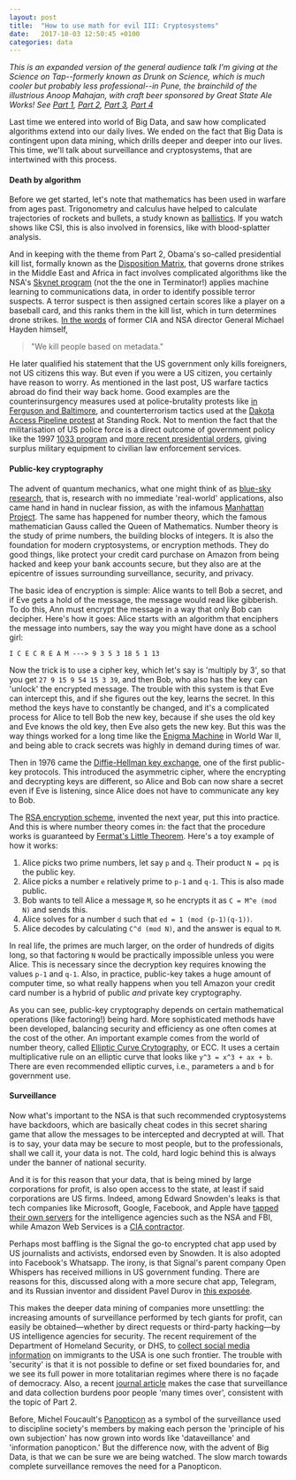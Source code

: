 ```yaml
---
layout: post
title:  "How to use math for evil III: Cryptosystems"
date:   2017-10-03 12:50:45 +0100
categories: data
---
```


*This is an expanded version of the general audience talk I'm giving at the Science on Tap--formerly known as Drunk on Science, which is much cooler but probably less professional--in Pune, the brainchild of the illustrious Anoop Mahajan, with craft beer sponsored by Great State Ale Works! See [Part 1](https://tiwong.github.io/data/2017/09/28/how-to-use-math-for-evil-1.html), [Part 2](https://tiwong.github.io/data/2017/09/30/how-to-use-math-for-evil-2.html), [Part 3](https://tiwong.github.io/data/2017/10/03/how-to-use-math-for-evil-3.html), [Part 4](https://tiwong.github.io/data/2017/10/06/how-to-use-math-for-evil-4.html)*

Last time we entered into world of Big Data, and saw how complicated algorithms extend into our daily lives. We ended on the fact that Big Data is contingent upon data mining, which drills deeper and deeper into our lives. This time, we'll talk about surveillance and cryptosystems, that are intertwined with this process.

#### Death by algorithm

Before we get started, let's note that mathematics has been used in warfare from ages past. Trigonometry and calculus have helped to calculate trajectories of rockets and bullets, a study known as [ballistics](https://en.wikipedia.org/wiki/Ballistics). If you watch shows like CSI, this is also involved in forensics, like with blood-splatter analysis. 

And in keeping with the theme from Part 2, Obama's so-called presidential kill list, formally known as the [Disposition Matrix](https://en.wikipedia.org/wiki/Disposition_Matrix), that governs drone strikes in the Middle East and Africa in fact involves complicated algorithms like the NSA's [Skynet program](https://en.wikipedia.org/wiki/SKYNET_(surveillance_program)) (not the the one in Terminator!) applies machine learning to communications data, in order to identify possible terror suspects. A terror suspect is then assigned certain scores like a player on a baseball card, and this ranks them in the kill list, which in turn determines drone strikes. [In the words](https://www.theguardian.com/commentisfree/2016/feb/21/death-from-above-nia-csa-skynet-algorithm-drones-pakistan) of former CIA and NSA director General Michael Hayden himself, 

> "We kill people based on metadata."

He later qualified his statement that the US government only kills foreigners, not US citizens this way. But even if you were a US citizen, you certainly have reason to worry. As mentioned in the last post, US warfare tactics abroad do find their way back home. Good examples are the counterinsurgency measures used at police-brutality protests like [in Ferguson and Baltimore](https://gizmodo.com/welcome-to-the-new-age-of-counterinsurgency-policing-1702621152),  and counterterrorism tactics used at the [Dakota Access Pipeline protest](https://theintercept.com/2017/05/27/leaked-documents-reveal-security-firms-counterterrorism-tactics-at-standing-rock-to-defeat-pipeline-insurgencies/) at Standing Rock. Not to mention the fact that the militarisation of US police force is a direct outcome of government policy like the 1997 [1033 program](https://en.wikipedia.org/wiki/1033_program) and [more recent presidential orders](https://www.theguardian.com/us-news/2017/aug/28/donald-trump-news-police-military-style-weapons-vehicles), giving surplus military equipment to civilian law enforcement services.

#### Public-key cryptography 

The advent of quantum mechanics, what one might think of as [blue-sky research](https://en.wikipedia.org/wiki/Blue_skies_research), that is, research with no immediate 'real-world' applications, also came hand in hand in nuclear fission, as with the infamous [Manhattan Project](https://en.wikipedia.org/wiki/Manhattan_Project). The same has happened for number theory, which the famous mathematician Gauss called the Queen of Mathematics. Number theory is the study of prime numbers, the building blocks of integers. It is also the foundation for modern cryptosystems, or encryption methods. They do good things, like protect your credit card purchase on Amazon from being hacked and keep your bank accounts secure, but they also are at the epicentre of issues surrounding surveillance, security, and privacy.

The basic idea of encryption is simple: Alice wants to tell Bob a secret, and if Eve gets a hold of the message, the message would read like gibberish. To do this, Ann must encrypt the message in a way that only Bob can decipher. Here's how it goes: Alice starts with an algorithm that enciphers the message into numbers, say the way you might have done as a school girl:
```
I C E C R E A M ---> 9 3 5 3 18 5 1 13
```
Now the trick is to use a cipher key, which let's say is 'multiply by 3', so that you get 
`27 9 15 9 54 15 3 39`, and then Bob, who also has the key can 'unlock' the encrypted message. The trouble with this system is that Eve can intercept this, and if she figures out the key, learns the secret. In this method the keys have to constantly be changed, and it's a complicated process for Alice to tell Bob the new key, because if she uses the old key and Eve knows the old key, then Eve also gets the new key. But this was the way things worked for a long time like the [Enigma Machine](https://en.wikipedia.org/wiki/Enigma_machine) in World War II, and being able to crack secrets was highly in demand during times of war.

Then in 1976 came the [Diffie-Hellman key exchange](https://en.wikipedia.org/wiki/Diffie–Hellman_key_exchange), one of the first public-key protocols. This introduced the asymmetric cipher, where the encrypting and decrypting keys are different, so Alice and Bob can now share a secret even if Eve is listening, since Alice does not have to communicate any key to Bob.

The [RSA encryption scheme](https://en.wikipedia.org/wiki/RSA_(algorithm)), invented the next year, put this into practice. And this is where number theory comes in: the fact that the procedure works is guaranteed by [Fermat's Little Theorem](https://en.wikipedia.org/wiki/Fermat%27s_little_theorem). Here's a toy example of how it works: 

1. Alice picks two prime numbers, let say `p` and `q`. Their product `N = pq` is the public key.
2. Alice picks a number `e` relatively prime to `p-1` and `q-1`. This is also made public.
3. Bob wants to tell Alice a message `M`, so he encrypts it as `C = M^e (mod N)` and sends this.
4. Alice solves for a number `d` such that `ed = 1 (mod (p-1)(q-1))`.
5. Alice decodes by calculating `C^d (mod N)`, and the answer is equal to `M`.

In real life, the primes are much larger, on the order of hundreds of digits long, so that factoring `N` would be practically impossible unless you were Alice. This is necessary since the decryption key requires knowing the values `p-1` and `q-1`. Also, in practice, public-key takes a huge amount of computer time, so what really happens when you tell Amazon your credit card number is a hybrid of public *and* private key cryptography.

As you can see, public-key cryptography depends on certain mathematical operations (like factoring!) being hard. More sophisticated methods have been developed, balancing security  and efficiency as one often comes at the cost of the other. An important example comes from the world of number theory, called [Elliptic Curve Crytography](https://en.wikipedia.org/wiki/Elliptic-curve_cryptography), or ECC. It uses a certain multiplicative rule on an elliptic curve that looks like `y^3 = x^3 + ax + b`. There are even recommended elliptic curves, i.e., parameters `a` and `b` for government use. 

#### Surveillance

Now what's important to the NSA is that such recommended cryptosystems have backdoors, which are basically cheat codes in this secret sharing game that allow the messages to be intercepted and decrypted at will. That is to say, your data may be secure to most people, but to the professionals, shall we call it, your data is not. The cold, hard logic behind this is always under the banner of national security. 

And it is for this reason that your data, that is being mined by large corporations for profit, is also open access to the state, at least if said corporations are US firms. Indeed, among Edward Snowden's leaks is that tech companies like Microsoft, Google, Facebook, and Apple have [tapped their own servers](https://www.theatlantic.com/technology/archive/2014/07/the-details-about-the-cias-deal-with-amazon/374632/) for the intelligence agencies such as the NSA and FBI, while Amazon Web Services is a [CIA contractor](https://www.theatlantic.com/technology/archive/2014/07/the-details-about-the-cias-deal-with-amazon/374632/).

Perhaps most baffling is the Signal the go-to encrypted chat app used by US journalists and activists, endorsed even by Snowden. It is also adopted into Facebook's Whatsapp. The irony, is that Signal's parent company Open Whispers has received millions in US government funding. There are reasons for this, discussed along with a more secure chat app, Telegram, and its Russian inventor and dissident Pavel Durov in [this exposée](https://thebaffler.com/salvos/the-crypto-keepers-levine).

This makes the deeper data mining of companies more unsettling: the increasing amounts of surveillance performed by tech giants for profit, can easily be obtained—whether by direct requests or third-party hacking—by US intelligence agencies for security. The recent requirement of the Department of Homeland Security, or DHS, to [collect social media information](https://www.nytimes.com/2017/09/28/us/politics/immigrants-social-media-trump.html) on immigrants to the USA is one such frontier. The trouble with 'security' is that it is not possible to define or set fixed boundaries for, and we see its full power in more totalitarian regimes where there is no façade of democracy. Also, a recent [journal article](http://openscholarship.wustl.edu/cgi/viewcontent.cgi?article=6265&context=law_lawreview) makes the case that surveillance and data collection burdens poor people 'many times over', consistent with the topic of Part 2.

Before, Michel Foucault's [Panopticon](https://en.wikipedia.org/wiki/Panopticism) as a symbol of the surveillance used to discipline society's members by making each person the 'principle of his own subjection' has now grown into words like 'dataveillance' and 'information panopticon.' But the difference now, with the advent of Big Data, is that we can be sure we are being watched. The slow march towards complete surveillance removes the need for a Panopticon. 